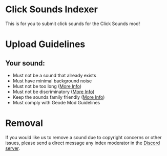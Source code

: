  # Click Sounds Indexer
This is for you to submit click sounds for the Click Sounds mod!

# Upload Guidelines
## Your sound:
* Must not be a sound that already exists
* Must have minimal background noise
* Must not be too long ([More Info](/Guidelines/ClickLength.md))
* Must not be discriminatory ([More Info](/Guidelines/Discriminatory.md))
* Keep the sounds family friendly ([More Info](/Guidelines/familyfriendly.md))
* Must comply with Geode Mod Guidelines

# Removal
If you would like us to remove a sound due to copyright concerns or other issues, please send a direct message any index moderator in the [Discord server](https://discord.gg/tu98bsGA32).

